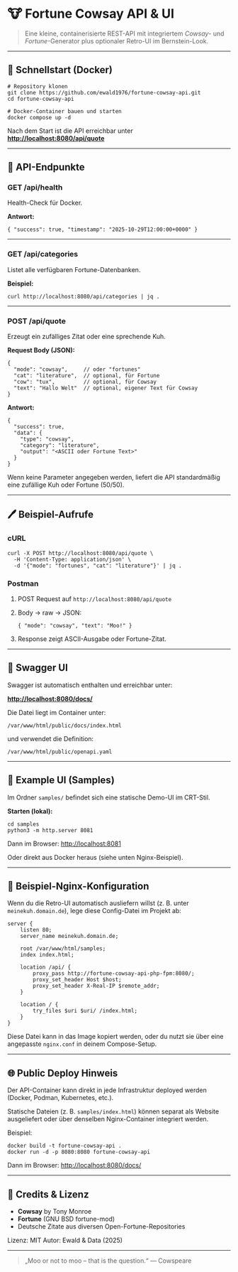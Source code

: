 # 🐮 Fortune Cowsay API & UI

> Eine kleine, containerisierte REST-API mit integriertem *Cowsay*- und *Fortune*-Generator
> plus optionaler Retro-UI im Bernstein-Look.

---

## 🚀 Schnellstart (Docker)

```
# Repository klonen
git clone https://github.com/ewald1976/fortune-cowsay-api.git
cd fortune-cowsay-api

# Docker-Container bauen und starten
docker compose up -d
```

Nach dem Start ist die API erreichbar unter
**[http://localhost:8080/api/quote](http://localhost:8080/api/quote)**

---

## 🧠 API-Endpunkte

### GET /api/health

Health-Check für Docker.

**Antwort:**

```
{ "success": true, "timestamp": "2025-10-29T12:00:00+0000" }
```

---

### GET /api/categories

Listet alle verfügbaren Fortune-Datenbanken.

**Beispiel:**

```
curl http://localhost:8080/api/categories | jq .
```

---

### POST /api/quote

Erzeugt ein zufälliges Zitat oder eine sprechende Kuh.

**Request Body (JSON):**

```
{
  "mode": "cowsay",     // oder "fortunes"
  "cat": "literature",  // optional, für Fortune
  "cow": "tux",         // optional, für Cowsay
  "text": "Hallo Welt"  // optional, eigener Text für Cowsay
}
```

**Antwort:**

```
{
  "success": true,
  "data": {
    "type": "cowsay",
    "category": "literature",
    "output": "<ASCII oder Fortune Text>"
  }
}
```

Wenn keine Parameter angegeben werden, liefert die API standardmäßig eine zufällige Kuh oder Fortune (50/50).

---

## 🖊️ Beispiel-Aufrufe

### cURL

```
curl -X POST http://localhost:8080/api/quote \
  -H 'Content-Type: application/json' \
  -d '{"mode": "fortunes", "cat": "literature"}' | jq .
```

### Postman

1. POST Request auf `http://localhost:8080/api/quote`
2. Body -> raw -> JSON:

   ```
   { "mode": "cowsay", "text": "Moo!" }
   ```
3. Response zeigt ASCII-Ausgabe oder Fortune-Zitat.

---

## 🔹 Swagger UI

Swagger ist automatisch enthalten und erreichbar unter:

**[http://localhost:8080/docs/](http://localhost:8080/docs/)**

Die Datei liegt im Container unter:

```
/var/www/html/public/docs/index.html
```

und verwendet die Definition:

```
/var/www/html/public/openapi.yaml
```

---

## 🔗 Example UI (Samples)

Im Ordner `samples/` befindet sich eine statische Demo-UI im CRT-Stil.

**Starten (lokal):**

```
cd samples
python3 -m http.server 8081
```

Dann im Browser:
[http://localhost:8081](http://localhost:8081)

Oder direkt aus Docker heraus (siehe unten Nginx-Beispiel).

---

## 🔧 Beispiel-Nginx-Konfiguration

Wenn du die Retro-UI automatisch ausliefern willst (z. B. unter `meinekuh.domain.de`),
lege diese Config-Datei im Projekt ab:

```
server {
    listen 80;
    server_name meinekuh.domain.de;

    root /var/www/html/samples;
    index index.html;

    location /api/ {
        proxy_pass http://fortune-cowsay-api-php-fpm:8080/;
        proxy_set_header Host $host;
        proxy_set_header X-Real-IP $remote_addr;
    }

    location / {
        try_files $uri $uri/ /index.html;
    }
}
```

Diese Datei kann in das Image kopiert werden, oder du nutzt sie über eine angepasste `nginx.conf` in deinem Compose-Setup.

---

## 🌐 Public Deploy Hinweis

Der API-Container kann direkt in jede Infrastruktur deployed werden (Docker, Podman, Kubernetes, etc.).

Statische Dateien (z. B. `samples/index.html`) können separat als Website ausgeliefert oder über denselben Nginx-Container integriert werden.

Beispiel:

```
docker build -t fortune-cowsay-api .
docker run -d -p 8080:8080 fortune-cowsay-api
```

Dann im Browser: [http://localhost:8080/docs/](http://localhost:8080/docs/)

---

## 🎉 Credits & Lizenz

* **Cowsay** by Tony Monroe
* **Fortune** (GNU BSD fortune-mod)
* Deutsche Zitate aus diversen Open-Fortune-Repositories

Lizenz: MIT
Autor: Ewald & Data (2025)

---

> „Moo or not to moo – that is the question.“  — Cowspeare
